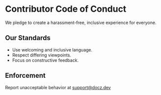 # Contributor Code of Conduct

We pledge to create a harassment-free, inclusive experience for everyone.

## Our Standards
- Use welcoming and inclusive language.
- Respect differing viewpoints.
- Focus on constructive feedback.

## Enforcement
Report unacceptable behavior at support@docz.dev